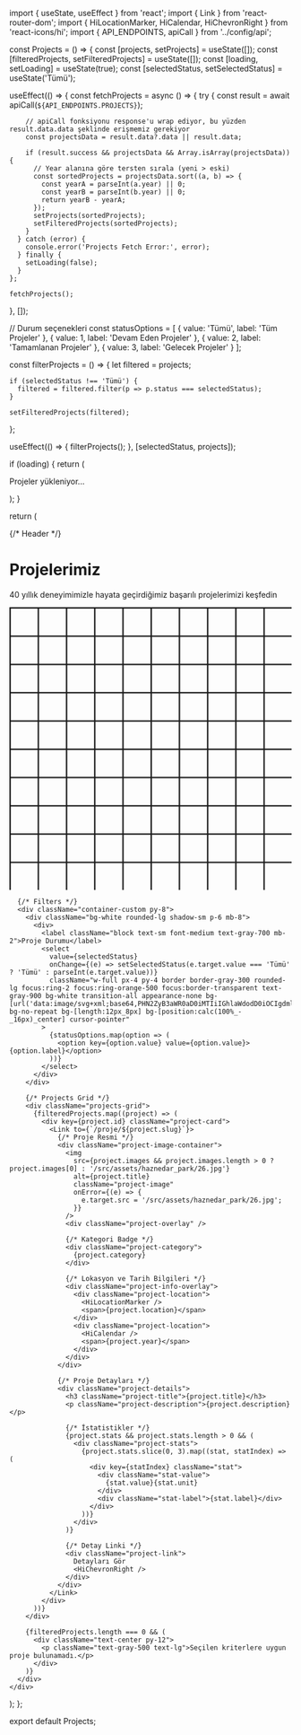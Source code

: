 import { useState, useEffect } from 'react';
import { Link } from 'react-router-dom';
import { HiLocationMarker, HiCalendar, HiChevronRight } from 'react-icons/hi';
import { API_ENDPOINTS, apiCall } from '../config/api';

const Projects = () => {
  const [projects, setProjects] = useState([]);
  const [filteredProjects, setFilteredProjects] = useState([]);
  const [loading, setLoading] = useState(true);
  const [selectedStatus, setSelectedStatus] = useState('Tümü');

  useEffect(() => {
    const fetchProjects = async () => {
      try {
        const result = await apiCall(`${API_ENDPOINTS.PROJECTS}`);
        
        // apiCall fonksiyonu response'u wrap ediyor, bu yüzden result.data.data şeklinde erişmemiz gerekiyor
        const projectsData = result.data?.data || result.data;
        
        if (result.success && projectsData && Array.isArray(projectsData)) {
          // Year alanına göre tersten sırala (yeni > eski)
          const sortedProjects = projectsData.sort((a, b) => {
            const yearA = parseInt(a.year) || 0;
            const yearB = parseInt(b.year) || 0;
            return yearB - yearA;
          });
          setProjects(sortedProjects);
          setFilteredProjects(sortedProjects);
        }
      } catch (error) {
        console.error('Projects Fetch Error:', error);
      } finally {
        setLoading(false);
      }
    };

    fetchProjects();
  }, []);

  // Durum seçenekleri
  const statusOptions = [
    { value: 'Tümü', label: 'Tüm Projeler' },
    { value: 1, label: 'Devam Eden Projeler' },
    { value: 2, label: 'Tamamlanan Projeler' },
    { value: 3, label: 'Gelecek Projeler' }
  ];

  const filterProjects = () => {
    let filtered = projects;

    if (selectedStatus !== 'Tümü') {
      filtered = filtered.filter(p => p.status === selectedStatus);
    }

    setFilteredProjects(filtered);
  };

  useEffect(() => {
    filterProjects();
  }, [selectedStatus, projects]);

  if (loading) {
    return (
      <div className="min-h-screen bg-gray-50 flex items-center justify-center">
        <div className="text-center">
          <div className="animate-spin rounded-full h-12 w-12 border-b-2 border-blue-600 mx-auto"></div>
          <p className="mt-4 text-gray-600">Projeler yükleniyor...</p>
        </div>
      </div>
    );
  }

  return (
    <div className="min-h-screen bg-gray-50">
      {/* Header */}
      <div className="bg-gradient-to-br from-gray-900 via-gray-800 to-orange-900 relative overflow-hidden">
        <div className="absolute inset-0 bg-black bg-opacity-20"></div>
        <div className="relative z-10 container-custom section-padding">
          <div className="text-center">
            <h1 className="text-4xl md:text-6xl font-bold text-transparent bg-clip-text bg-gradient-to-r from-white to-orange-200 mb-4">
              Projelerimiz
            </h1>
            <p className="text-xl text-gray-200 max-w-2xl mx-auto">
              40 yıllık deneyimimizle hayata geçirdiğimiz başarılı projelerimizi keşfedin
            </p>
          </div>
        </div>
        <div className="absolute inset-0 opacity-10">
          <svg className="w-full h-full" viewBox="0 0 100 100" preserveAspectRatio="none">
            <pattern id="grid" width="10" height="10" patternUnits="userSpaceOnUse">
              <path d="M 10 0 L 0 0 0 10" fill="none" stroke="currentColor" strokeWidth="0.5"/>
            </pattern>
            <rect width="100" height="100" fill="url(#grid)"/>
          </svg>
        </div>
      </div>

      {/* Filters */}
      <div className="container-custom py-8">
        <div className="bg-white rounded-lg shadow-sm p-6 mb-8">
          <div>
            <label className="block text-sm font-medium text-gray-700 mb-2">Proje Durumu</label>
            <select
              value={selectedStatus}
              onChange={(e) => setSelectedStatus(e.target.value === 'Tümü' ? 'Tümü' : parseInt(e.target.value))}
              className="w-full px-4 py-4 border border-gray-300 rounded-lg focus:ring-2 focus:ring-orange-500 focus:border-transparent text-gray-900 bg-white transition-all appearance-none bg-[url('data:image/svg+xml;base64,PHN2ZyB3aWR0aD0iMTIiIGhlaWdodD0iOCIgdmlld0JveD0iMCAwIDEyIDgiIGZpbGw9Im5vbmUiIHhtbG5zPSJodHRwOi8vd3d3LnczLm9yZy8yMDAwL3N2ZyI+CjxwYXRoIGQ9Ik0xIDFMNiA2TDExIDEiIHN0cm9rZT0iIzZCNzI4MCIgc3Ryb2tlLXdpZHRoPSIyIiBzdHJva2UtbGluZWNhcD0icm91bmQiIHN0cm9rZS1saW5lam9pbj0icm91bmQiLz4KPC9zdmc+')] bg-no-repeat bg-[length:12px_8px] bg-[position:calc(100%_-_16px)_center] cursor-pointer"
            >
              {statusOptions.map(option => (
                <option key={option.value} value={option.value}>{option.label}</option>
              ))}
            </select>
          </div>
        </div>

        {/* Projects Grid */}
        <div className="projects-grid">
          {filteredProjects.map((project) => (
            <div key={project.id} className="project-card">
              <Link to={`/proje/${project.slug}`}>
                {/* Proje Resmi */}
                <div className="project-image-container">
                  <img
                    src={project.images && project.images.length > 0 ? project.images[0] : '/src/assets/haznedar_park/26.jpg'}
                    alt={project.title}
                    className="project-image"
                    onError={(e) => {
                      e.target.src = '/src/assets/haznedar_park/26.jpg';
                    }}
                  />
                  <div className="project-overlay" />
                  
                  {/* Kategori Badge */}
                  <div className="project-category">
                    {project.category}
                  </div>

                  {/* Lokasyon ve Tarih Bilgileri */}
                  <div className="project-info-overlay">
                    <div className="project-location">
                      <HiLocationMarker />
                      <span>{project.location}</span>
                    </div>
                    <div className="project-location">
                      <HiCalendar />
                      <span>{project.year}</span>
                    </div>
                  </div>
                </div>

                {/* Proje Detayları */}
                <div className="project-details">
                  <h3 className="project-title">{project.title}</h3>
                  <p className="project-description">{project.description}</p>

                  {/* İstatistikler */}
                  {project.stats && project.stats.length > 0 && (
                    <div className="project-stats">
                      {project.stats.slice(0, 3).map((stat, statIndex) => (
                        <div key={statIndex} className="stat">
                          <div className="stat-value">
                            {stat.value}{stat.unit}
                          </div>
                          <div className="stat-label">{stat.label}</div>
                        </div>
                      ))}
                    </div>
                  )}

                  {/* Detay Linki */}
                  <div className="project-link">
                    Detayları Gör
                    <HiChevronRight />
                  </div>
                </div>
              </Link>
            </div>
          ))}
        </div>

        {filteredProjects.length === 0 && (
          <div className="text-center py-12">
            <p className="text-gray-500 text-lg">Seçilen kriterlere uygun proje bulunamadı.</p>
          </div>
        )}
      </div>
    </div>
  );
};

export default Projects; 